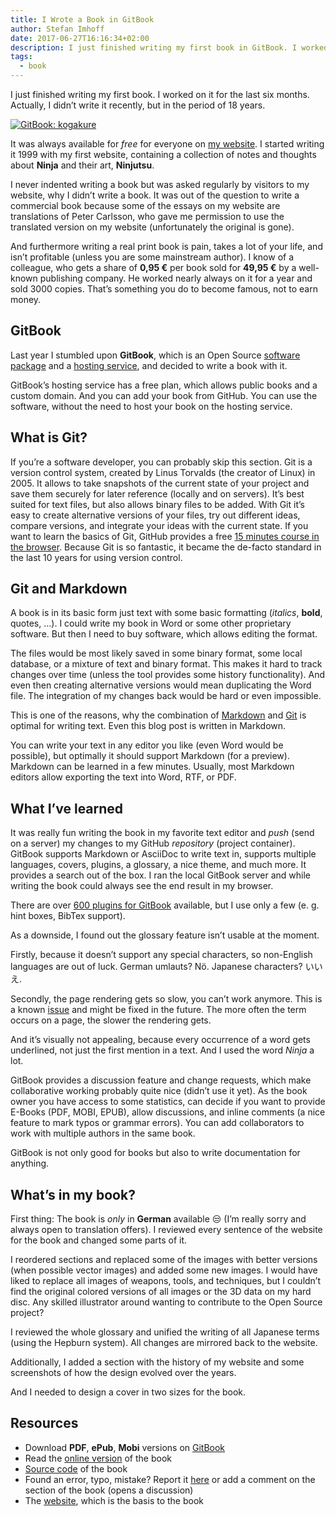 ```yaml
---
title: I Wrote a Book in GitBook
author: Stefan Imhoff
date: 2017-06-27T16:16:34+02:00
description: I just finished writing my first book in GitBook. I worked on it the last six month and it’s available to read online, as PDF, ePub and Mobi.
tags:
  - book
---
```


I just finished writing my first book. I worked on it for the last six months. Actually, I didn’t write it recently, but in the period of 18 years.

[![GitBook: kogakure](/assets/images/posts/gitbook-kogakure.jpg)](https://book.kogakure.de/)

It was always available for _free_ for everyone on [my website](https://www.kogakure.de/). I started writing it 1999 with my first website, containing a collection of notes and thoughts about **Ninja** and their art, **Ninjutsu**.

I never indented writing a book but was asked regularly by visitors to my website, why I didn’t write a book. It was out of the question to write a commercial book because some of the essays on my website are translations of Peter Carlsson, who gave me permission to use the translated version on my website (unfortunately the original is gone).

And furthermore writing a real print book is pain, takes a lot of your life, and isn’t profitable (unless you are some mainstream author). I know of a colleague, who gets a share of **0,95 €** per book sold for **49,95 €** by a well-known publishing company. He worked nearly always on it for a year and sold 3000 copies. That’s something you do to become famous, not to earn money.

## GitBook

Last year I stumbled upon **GitBook**, which is an Open Source [software package](https://github.com/GitbookIO/gitbook) and a [hosting service](https://www.gitbook.com/), and decided to write a book with it.

GitBook’s hosting service has a free plan, which allows public books and a custom domain. And you can add your book from GitHub. You can use the software, without the need to host your book on the hosting service.

## What is Git?

If you’re a software developer, you can probably skip this section. Git is a version control system, created by Linus Torvalds (the creator of Linux) in 2005. It allows to take snapshots of the current state of your project and save them securely for later reference (locally and on servers). It’s best suited for text files, but also allows binary files to be added. With Git it’s easy to create alternative versions of your files, try out different ideas, compare versions, and integrate your ideas with the current state. If you want to learn the basics of Git, GitHub provides a free [15 minutes course in the browser](https://try.github.io/). Because Git is so fantastic, it became the de-facto standard in the last 10 years for using version control.

## Git and Markdown

A book is in its basic form just text with some basic formatting (_italics_, **bold**, quotes, …). I could write my book in Word or some other proprietary software. But then I need to buy software, which allows editing the format.

The files would be most likely saved in some binary format, some local database, or a mixture of text and binary format. This makes it hard to track changes over time (unless the tool provides some history functionality). And even then creating alternative versions would mean duplicating the Word file. The integration of my changes back would be hard or even impossible.

This is one of the reasons, why the combination of [Markdown](https://daringfireball.net/projects/markdown/) and [Git](https://git-scm.com/) is optimal for writing text. Even this blog post is written in Markdown.

You can write your text in any editor you like (even Word would be possible), but optimally it should support Markdown (for a preview). Markdown can be learned in a few minutes. Usually, most Markdown editors allow exporting the text into Word, RTF, or PDF.

## What I’ve learned

It was really fun writing the book in my favorite text editor and _push_ (send on a server) my changes to my GitHub _repository_ (project container). GitBook supports Markdown or AsciiDoc to write text in, supports multiple languages, covers, plugins, a glossary, a nice theme, and much more. It provides a search out of the box. I ran the local GitBook server and while writing the book could always see the end result in my browser.

There are over [600 plugins for GitBook](https://plugins.gitbook.com/) available, but I use only a few (e. g. hint boxes, BibTex support).

As a downside, I found out the glossary feature isn’t usable at the moment.

Firstly, because it doesn’t support any special characters, so non-English languages are out of luck. German umlauts? Nö. Japanese characters? いいえ.

Secondly, the page rendering gets so slow, you can’t work anymore. This is a known [issue](https://github.com/GitbookIO/gitbook/issues/1497) and might be fixed in the future. The more often the term occurs on a page, the slower the rendering gets.

And it’s visually not appealing, because every occurrence of a word gets underlined, not just the first mention in a text. And I used the word _Ninja_ a lot.

GitBook provides a discussion feature and change requests, which make collaborative working probably quite nice (didn’t use it yet). As the book owner you have access to some statistics, can decide if you want to provide E-Books (PDF, MOBI, EPUB), allow discussions, and inline comments (a nice feature to mark typos or grammar errors). You can add collaborators to work with multiple authors in the same book.

GitBook is not only good for books but also to write documentation for anything.

## What’s in my book?

First thing: The book is _only_ in **German** available 😒 (I’m really sorry and always open to translation offers). I reviewed every sentence of the website for the book and changed some parts of it.

I reordered sections and replaced some of the images with better versions (when possible vector images) and added some new images. I would have liked to replace all images of weapons, tools, and techniques, but I couldn’t find the original colored versions of all images or the 3D data on my hard disc. Any skilled illustrator around wanting to contribute to the Open Source project?

I reviewed the whole glossary and unified the writing of all Japanese terms (using the Hepburn system). All changes are mirrored back to the website.

Additionally, I added a section with the history of my website and some screenshots of how the design evolved over the years.

And I needed to design a cover in two sizes for the book.

## Resources

- Download **PDF**, **ePub**, **Mobi** versions on [GitBook](https://github.com/kogakure/book-kogakure/releases)
- Read the [online version](https://book.kogakure.de/) of the book
- [Source code](https://github.com/kogakure/book-kogakure) of the book
- Found an error, typo, mistake? Report it [here](https://github.com/kogakure/book-kogakure/issues) or add a comment on the section of the book (opens a discussion)
- The [website](https://www.kogakure.de/), which is the basis to the book
